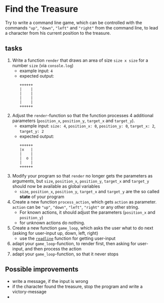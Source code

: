 # Find the Treasure

Try to write a command line game, which can be controlled with the commands `"up"`, `"down"`, `"left"` and `"right"` from the command line, to lead a character from his current position to the treasure.

## tasks

1. Write a function `render` that draws an area of size `size x size` for a number `size` (via `console.log`)
   - example input: `4`
   - expected output:
     ```
     ++++++
     |    |
     |    |
     |    |
     |    |
     ++++++
     ```
2. Adjust the `render`-function so that the function processes 4 additional parameters (`position_x`, `position_y`, `target_x` and `target_y`).
   - example input: `size: 4`, `position_x: 0`, `position_y: 0`, `target_x: 2`, `target_y: 2`
   - expected output:
     ```
     ++++++
     |x   |
     |    |
     |  o |
     |    |
     ++++++
     ```
3. Modify your program so that `render` no longer gets the parameters as arguments, but `size`, `position_x`, `position_y`, `target_x` and `target_y` should now be available as global variables
   - `size`, `position_x`, `position_y`, `target_x` and `target_y` are the so called **state** of your program
4. Create a new function `process_action`, which gets `action` as parameter. `action` can be `"up"`, `"down"`, `"left"`, `"right"` or any other string.
   - For known actions, it should adjust the parameters (`position_x` and `position_y`)
   - for unknown actions do nothing.
5. Create a new function `game_loop`, which asks the user what to do next (asking for user-input up, down, left, right)
   - use the [`readline`](https://nodejs.org/api/readline.html#readline_readline) function for getting user-input
6. adapt your `game_loop`-function, to render first, then asking for user-input, and then process the action
7. adapt your `game_loop`-function, so that it never stops

## Possible improvements

- write a message, if the input is wrong
- if the character found the treasure, stop the program and write a victory-message
- 

